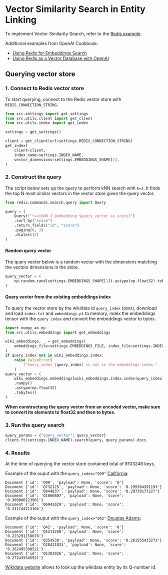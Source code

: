 # Vector Similarity Search in Entity Linking

To implement Vector Similarity Search, refer to the [Redis example](https://redis-py.readthedocs.io/en/stable/examples/search_vector_similarity_examples.html).

Additional examples from OpenAI Cookbook:
- [Using Redis for Embeddings Search](https://github.com/openai/openai-cookbook/blob/main/examples/vector_databases/redis/Using_Redis_for_embeddings_search.ipynb)
- [Using Redis as a Vector Database with OpenAI](https://github.com/openai/openai-cookbook/blob/main/examples/vector_databases/redis/getting-started-with-redis-and-openai.ipynb)

## Querying vector store

### 1. Connect to Redis vector store

To start querying, connect to the Redis vector store with `REDIS_CONNECTION_STRING`.

```python
from src.settings import get_settings
from src.utils.client import get_client
from src.utils.index import get_index

settings = get_settings()

client = get_client(url=settings.REDIS_CONNECTION_STRING)
get_index(
    client=client,
    index_name=settings.INDEX_NAME,
    vector_dimensions=settings.EMBEDDINGS_SHAPE[1],
)
```

### 2. Construct the query

The script below sets up the query to perform kNN search with `k=3`. It finds the top N most similar vectors in the vector store given the query vector.
```python
from redis.commands.search.query import Query

query = (
    Query(f"*=>[KNN 3 @embedding $query_vector as score]")
    .sort_by("score")
    .return_fields("id", "score")
    .paging(0, 3)
    .dialect(2)
)
```

#### Random query vector

The query vector below is a random vector with the dimensions matching the vectors dimensions in the store.

```python
query_vector = (
    np.random.rand(settings.EMBEDDINGS_SHAPE[1]).astype(np.float32).tobytes()
)
```

#### Query vector from the existing embeddings index

To query the vector store by the wikidata id `query_index` (`QXXX`), download and load `index.txt` and `embeddings.pt` to memory, index the embeddings tensor with the `query index` and convert the embeddings vector to bytes.

```python
import numpy as np
from src.utils.embeddings import get_embeddings

wiki_embeddings, _ = get_embeddings(
    embeddings_file=settings.EMBEDDINGS_FILE, index_file=settings.INDEX_FILE
)
if query_index not in wiki_embeddings.index:
    raise ValueError(
        f"Query_index {query_index} is not in the embeddings index."
    )
query_vector = (
    wiki_embeddings.embeddings[wiki_embeddings.index.index(query_index)]
    .numpy()
    .astype(np.float32)
    .tobytes()
)
```

**When constructung the query vector from an encoded vector, make sure to convert its elements to float32 and then to bytes.**

### 3. Run the query search

```python
query_params = {"query_vector": query_vector}
client.ft(settings.INDEX_NAME).search(query, query_params).docs
```
### 4. Results

At the time of querying the vector store contained total of 8103248 keys.

Example of the ouput with the `query_index="Q99"` [California](https://en.wikipedia.org/wiki/California):

```
Document {'id': 'Q99', 'payload': None, 'score': '0'}
Document {'id': 'Q732125', 'payload': None, 'score': '0.295504391193'}
Document {'id': 'Q844837', 'payload': None, 'score': '0.29739177227'}
Document {'id': 'Q1066807', 'payload': None, 'score': '0.309080123901'}
Document {'id': 'Q6942029', 'payload': None, 'score': '0.311744213104'}
```

Example of the ouput with the `query_index="Q42"` [Douglas Adams](https://en.wikipedia.org/wiki/Douglas_Adams):

```
Document {'id': 'Q42', 'payload': None, 'score': '0'}
Document {'id': 'Q5211260', 'payload': None, 'score': '0.223291158676'}
Document {'id': 'Q354538', 'payload': None, 'score': '0.261555433273'}
Document {'id': 'Q28421831', 'payload': None, 'score': '0.262495398521'}
Document {'id': 'Q5302026', 'payload': None, 'score': '0.272435545921'}
```

[Wikidata website](https://www.wikidata.org/) allows to look up the wikidata entity by its Q-number id.
